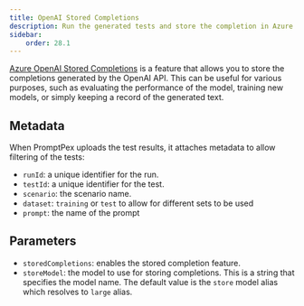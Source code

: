 ```yaml
---
title: OpenAI Stored Completions
description: Run the generated tests and store the completion in Azure OpenAI for distillation and evaluation.
sidebar:
    order: 28.1
---
```


[Azure OpenAI Stored Completions](https://learn.microsoft.com/en-us/azure/ai-services/openai/how-to/stored-completions)
is a feature that allows you to store the completions generated by the OpenAI API. This can be useful for various purposes,
such as evaluating the performance of the model, training new models, or simply keeping a record of the generated text.

## Metadata

When PromptPex uploads the test results, it attaches metadata to allow filtering of the tests:

- `runId`: a unique identifier for the run.
- `testId`: a unique identifier for the test.
- `scenario`: the scenario name.
- `dataset`: `training` or `test` to allow for different sets to be used
- `prompt`: the name of the prompt

## Parameters

- `storedCompletions`: enables the stored completion feature.
- `storeModel`: the model to use for storing completions. This is a string that specifies the model name. The default value is the `store` model alias which resolves to `large` alias.
